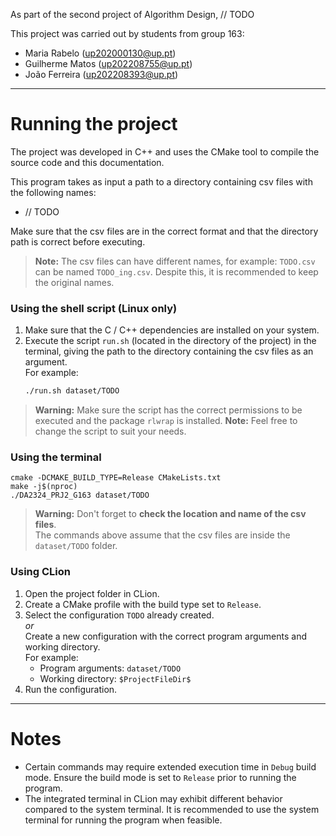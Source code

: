 As part of the second project of Algorithm Design, // TODO  

This project was carried out by students from group 163: 
 - Maria Rabelo (up202000130@up.pt)
 - Guilherme Matos (up202208755@up.pt)
 - João Ferreira (up202208393@up.pt)

---

# Running the project

The project was developed in C++ and uses the CMake tool to compile the source code and this documentation.  

This program takes as input a path to a directory containing csv files with the following names:
- // TODO  

Make sure that the csv files are in the correct format and that the directory path is correct before executing.

> **Note:** The csv files can have different names, for example: `TODO.csv` can be named `TODO_ing.csv`.
> Despite this, it is recommended to keep the original names.

### Using the shell script (Linux only)
1. Make sure that the C / C++ dependencies are installed on your system.
2. Execute the script `run.sh` (located in the directory of the project) in the terminal, giving the path to the directory containing the csv files as an argument.  
   For example:
   ```bash
   ./run.sh dataset/TODO
   ```

> **Warning:** Make sure the script has the correct permissions to be executed and the package `rlwrap` is installed.
> **Note:** Feel free to change the script to suit your needs.

### Using the terminal

```
cmake -DCMAKE_BUILD_TYPE=Release CMakeLists.txt
make -j$(nproc)
./DA2324_PRJ2_G163 dataset/TODO
```

> **Warning:** Don't forget to **check the location and name of the csv files**.  
> The commands above assume that the csv files are inside the `dataset/TODO` folder.

### Using CLion

1. Open the project folder in CLion.
2. Create a CMake profile with the build type set to `Release`.
3. Select the configuration `TODO` already created.  
   _or_  
   Create a new configuration with the correct program arguments and working directory.  
   For example:
    - Program arguments: `dataset/TODO`
    - Working directory: `$ProjectFileDir$`
4. Run the configuration.

---

# Notes

- Certain commands may require extended execution time in `Debug` build mode. 
  Ensure the build mode is set to `Release` prior to running the program. 
- The integrated terminal in CLion may exhibit different behavior compared to the system terminal.
  It is recommended to use the system terminal for running the program when feasible.
